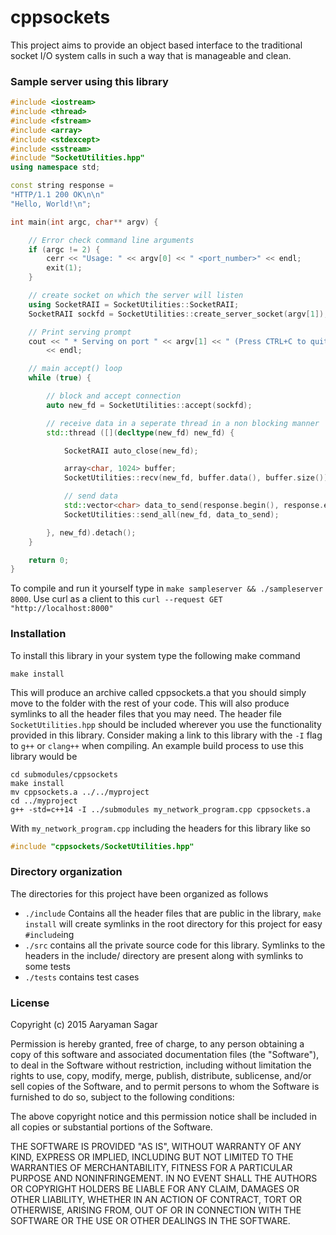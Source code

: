 # cppsockets

This project aims to provide an object based interface to the traditional
socket I/O system calls in such a way that is manageable and clean.

### Sample server using this library

```C++
#include <iostream>
#include <thread>
#include <fstream>
#include <array>
#include <stdexcept>
#include <sstream>
#include "SocketUtilities.hpp"
using namespace std;

const string response =
"HTTP/1.1 200 OK\n\n"
"Hello, World!\n";

int main(int argc, char** argv) {

    // Error check command line arguments
    if (argc != 2) {
        cerr << "Usage: " << argv[0] << " <port_number>" << endl;
        exit(1);
    }

    // create socket on which the server will listen
    using SocketRAII = SocketUtilities::SocketRAII;
    SocketRAII sockfd = SocketUtilities::create_server_socket(argv[1]);

    // Print serving prompt
    cout << " * Serving on port " << argv[1] << " (Press CTRL+C to quit)" 
        << endl;

    // main accept() loop
    while (true) {  

        // block and accept connection
        auto new_fd = SocketUtilities::accept(sockfd);

        // receive data in a seperate thread in a non blocking manner
        std::thread ([](decltype(new_fd) new_fd) {

            SocketRAII auto_close(new_fd);

            array<char, 1024> buffer;
            SocketUtilities::recv(new_fd, buffer.data(), buffer.size());

            // send data
            std::vector<char> data_to_send(response.begin(), response.end());
            SocketUtilities::send_all(new_fd, data_to_send);

        }, new_fd).detach();
    }

    return 0;
}
```

To compile and run it yourself type in `make sampleserver && ./sampleserver
8000`.  Use curl as a client to this `curl --request GET
"http://localhost:8000"`

### Installation

To install this library in your system type the following make command
```
make install
```

This will produce an archive called cppsockets.a that you should simply move
to the folder with the rest of your code.  This will also produce symlinks to
all the header files that you may need.  The header file `SocketUtilities.hpp`
should be included wherever you use the functionality provided in this
library.  Consider making a link to this library with the `-I` flag to `g++` or
`clang++` when compiling.  An example build process to use this library would be
```
cd submodules/cppsockets
make install
mv cppsockets.a ../../myproject
cd ../myproject
g++ -std=c++14 -I ../submodules my_network_program.cpp cppsockets.a
```
With `my_network_program.cpp` including the headers for this library like so
```C++
#include "cppsockets/SocketUtilities.hpp"
```

### Directory organization
The directories for this project have been organized as follows

- `./include` Contains all the header files that are public in the library,
  `make install` will create symlinks in the root directory for this project
  for easy `#include`ing
- `./src` contains all the private source code for this library.  Symlinks to
  the headers in the include/ directory are present along with symlinks to
  some tests
- `./tests` contains test cases

### License 

Copyright (c) 2015 Aaryaman Sagar

Permission is hereby granted, free of charge, to any person obtaining a copy
of this software and associated documentation files (the "Software"), to deal
in the Software without restriction, including without limitation the rights
to use, copy, modify, merge, publish, distribute, sublicense, and/or sell
copies of the Software, and to permit persons to whom the Software is
furnished to do so, subject to the following conditions:

The above copyright notice and this permission notice shall be included in all
copies or substantial portions of the Software.

THE SOFTWARE IS PROVIDED "AS IS", WITHOUT WARRANTY OF ANY KIND, EXPRESS OR
IMPLIED, INCLUDING BUT NOT LIMITED TO THE WARRANTIES OF MERCHANTABILITY,
FITNESS FOR A PARTICULAR PURPOSE AND NONINFRINGEMENT.  IN NO EVENT SHALL THE
AUTHORS OR COPYRIGHT HOLDERS BE LIABLE FOR ANY CLAIM, DAMAGES OR OTHER
LIABILITY, WHETHER IN AN ACTION OF CONTRACT, TORT OR OTHERWISE, ARISING FROM,
OUT OF OR IN CONNECTION WITH THE SOFTWARE OR THE USE OR OTHER DEALINGS IN THE
SOFTWARE.
